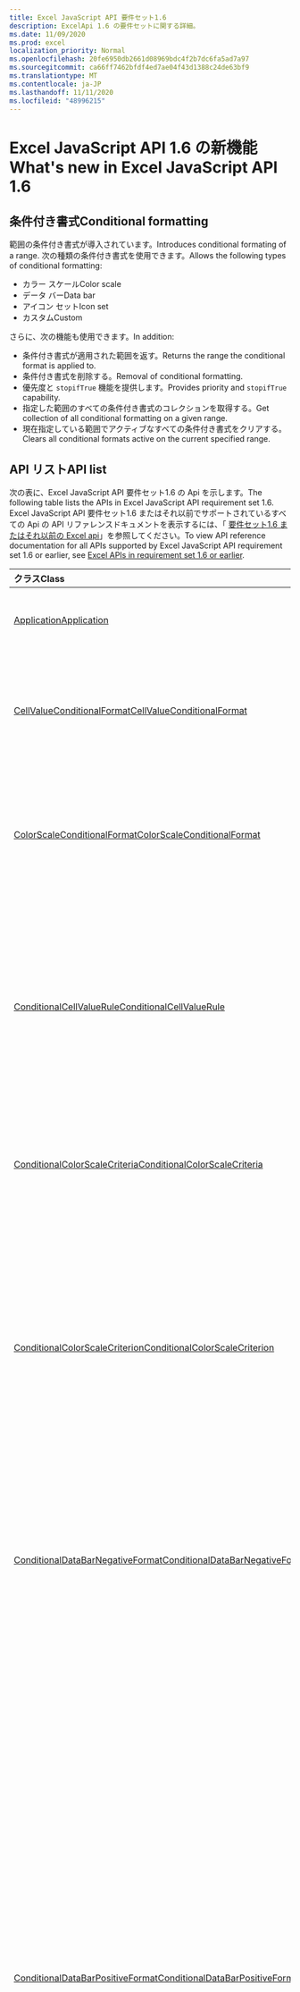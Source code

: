 ```yaml
---
title: Excel JavaScript API 要件セット1.6
description: ExcelApi 1.6 の要件セットに関する詳細。
ms.date: 11/09/2020
ms.prod: excel
localization_priority: Normal
ms.openlocfilehash: 20fe6950db2661d08969bdc4f2b7dc6fa5ad7a97
ms.sourcegitcommit: ca66ff7462bfdf4ed7ae04f43d1388c24de63bf9
ms.translationtype: MT
ms.contentlocale: ja-JP
ms.lasthandoff: 11/11/2020
ms.locfileid: "48996215"
---
```

# <a name="whats-new-in-excel-javascript-api-16"></a><span data-ttu-id="0fb95-103">Excel JavaScript API 1.6 の新機能</span><span class="sxs-lookup"><span data-stu-id="0fb95-103">What's new in Excel JavaScript API 1.6</span></span>

## <a name="conditional-formatting"></a><span data-ttu-id="0fb95-104">条件付き書式</span><span class="sxs-lookup"><span data-stu-id="0fb95-104">Conditional formatting</span></span>

<span data-ttu-id="0fb95-105">範囲の条件付き書式が導入されています。</span><span class="sxs-lookup"><span data-stu-id="0fb95-105">Introduces conditional formating of a range.</span></span> <span data-ttu-id="0fb95-106">次の種類の条件付き書式を使用できます。</span><span class="sxs-lookup"><span data-stu-id="0fb95-106">Allows the following types of conditional formatting:</span></span>

* <span data-ttu-id="0fb95-107">カラー スケール</span><span class="sxs-lookup"><span data-stu-id="0fb95-107">Color scale</span></span>
* <span data-ttu-id="0fb95-108">データ バー</span><span class="sxs-lookup"><span data-stu-id="0fb95-108">Data bar</span></span>
* <span data-ttu-id="0fb95-109">アイコン セット</span><span class="sxs-lookup"><span data-stu-id="0fb95-109">Icon set</span></span>
* <span data-ttu-id="0fb95-110">カスタム</span><span class="sxs-lookup"><span data-stu-id="0fb95-110">Custom</span></span>

<span data-ttu-id="0fb95-111">さらに、次の機能も使用できます。</span><span class="sxs-lookup"><span data-stu-id="0fb95-111">In addition:</span></span>

* <span data-ttu-id="0fb95-112">条件付き書式が適用された範囲を返す。</span><span class="sxs-lookup"><span data-stu-id="0fb95-112">Returns the range the conditional format is applied to.</span></span>
* <span data-ttu-id="0fb95-113">条件付き書式を削除する。</span><span class="sxs-lookup"><span data-stu-id="0fb95-113">Removal of conditional formatting.</span></span>
* <span data-ttu-id="0fb95-114">優先度と `stopifTrue` 機能を提供します。</span><span class="sxs-lookup"><span data-stu-id="0fb95-114">Provides priority and `stopifTrue` capability.</span></span>
* <span data-ttu-id="0fb95-115">指定した範囲のすべての条件付き書式のコレクションを取得する。</span><span class="sxs-lookup"><span data-stu-id="0fb95-115">Get collection of all conditional formatting on a given range.</span></span>
* <span data-ttu-id="0fb95-116">現在指定している範囲でアクティブなすべての条件付き書式をクリアする。</span><span class="sxs-lookup"><span data-stu-id="0fb95-116">Clears all conditional formats active on the current specified range.</span></span>

## <a name="api-list"></a><span data-ttu-id="0fb95-117">API リスト</span><span class="sxs-lookup"><span data-stu-id="0fb95-117">API list</span></span>

<span data-ttu-id="0fb95-118">次の表に、Excel JavaScript API 要件セット1.6 の Api を示します。</span><span class="sxs-lookup"><span data-stu-id="0fb95-118">The following table lists the APIs in Excel JavaScript API requirement set 1.6.</span></span> <span data-ttu-id="0fb95-119">Excel JavaScript API 要件セット1.6 またはそれ以前でサポートされているすべての Api の API リファレンスドキュメントを表示するには、「 [要件セット1.6 またはそれ以前の Excel api](/javascript/api/excel?view=excel-js-1.6&preserve-view=true)」を参照してください。</span><span class="sxs-lookup"><span data-stu-id="0fb95-119">To view API reference documentation for all APIs supported by Excel JavaScript API requirement set 1.6 or earlier, see [Excel APIs in requirement set 1.6 or earlier](/javascript/api/excel?view=excel-js-1.6&preserve-view=true).</span></span>

| <span data-ttu-id="0fb95-120">クラス</span><span class="sxs-lookup"><span data-stu-id="0fb95-120">Class</span></span> | <span data-ttu-id="0fb95-121">フィールド</span><span class="sxs-lookup"><span data-stu-id="0fb95-121">Fields</span></span> | <span data-ttu-id="0fb95-122">説明</span><span class="sxs-lookup"><span data-stu-id="0fb95-122">Description</span></span> |
|:---|:---|:---|
|[<span data-ttu-id="0fb95-123">Application</span><span class="sxs-lookup"><span data-stu-id="0fb95-123">Application</span></span>](/javascript/api/excel/excel.application)|[<span data-ttu-id="0fb95-124">suspendApiCalculationUntilNextSync()</span><span class="sxs-lookup"><span data-stu-id="0fb95-124">suspendApiCalculationUntilNextSync()</span></span>](/javascript/api/excel/excel.application#suspendapicalculationuntilnextsync--)|<span data-ttu-id="0fb95-125">次の "context.sync()" が呼び出されるまで、計算を中断します。</span><span class="sxs-lookup"><span data-stu-id="0fb95-125">Suspends calculation until the next "context.sync()" is called.</span></span>|
|[<span data-ttu-id="0fb95-126">CellValueConditionalFormat</span><span class="sxs-lookup"><span data-stu-id="0fb95-126">CellValueConditionalFormat</span></span>](/javascript/api/excel/excel.cellvalueconditionalformat)|[<span data-ttu-id="0fb95-127">format</span><span class="sxs-lookup"><span data-stu-id="0fb95-127">format</span></span>](/javascript/api/excel/excel.cellvalueconditionalformat#format)|<span data-ttu-id="0fb95-128">書式設定オブジェクトを返し、条件付き書式のフォント、塗りつぶし、罫線などのプロパティをカプセル化します。</span><span class="sxs-lookup"><span data-stu-id="0fb95-128">Returns a format object, encapsulating the conditional formats font, fill, borders, and other properties.</span></span>|
||[<span data-ttu-id="0fb95-129">除外</span><span class="sxs-lookup"><span data-stu-id="0fb95-129">rule</span></span>](/javascript/api/excel/excel.cellvalueconditionalformat#rule)|<span data-ttu-id="0fb95-130">この条件付き書式で Rule オブジェクトを指定します。</span><span class="sxs-lookup"><span data-stu-id="0fb95-130">Specifies the Rule object on this conditional format.</span></span>|
|[<span data-ttu-id="0fb95-131">ColorScaleConditionalFormat</span><span class="sxs-lookup"><span data-stu-id="0fb95-131">ColorScaleConditionalFormat</span></span>](/javascript/api/excel/excel.colorscaleconditionalformat)|[<span data-ttu-id="0fb95-132">criteria</span><span class="sxs-lookup"><span data-stu-id="0fb95-132">criteria</span></span>](/javascript/api/excel/excel.colorscaleconditionalformat#criteria)|<span data-ttu-id="0fb95-133">カラースケールの基準。</span><span class="sxs-lookup"><span data-stu-id="0fb95-133">The criteria of the color scale.</span></span>|
||[<span data-ttu-id="0fb95-134">threeColorScale</span><span class="sxs-lookup"><span data-stu-id="0fb95-134">threeColorScale</span></span>](/javascript/api/excel/excel.colorscaleconditionalformat#threecolorscale)|<span data-ttu-id="0fb95-135">True の場合、カラースケールには3つのポイント (最小、中点、最大) が設定されます。それ以外の場合は、2つ (最小、最大) が設定されます。</span><span class="sxs-lookup"><span data-stu-id="0fb95-135">If true the color scale will have three points (minimum, midpoint, maximum), otherwise it will have two (minimum, maximum).</span></span>|
|[<span data-ttu-id="0fb95-136">ConditionalCellValueRule</span><span class="sxs-lookup"><span data-stu-id="0fb95-136">ConditionalCellValueRule</span></span>](/javascript/api/excel/excel.conditionalcellvaluerule)|[<span data-ttu-id="0fb95-137">formula1</span><span class="sxs-lookup"><span data-stu-id="0fb95-137">formula1</span></span>](/javascript/api/excel/excel.conditionalcellvaluerule#formula1)|<span data-ttu-id="0fb95-138">条件付き書式ルールを評価するために必要な場合、数式。</span><span class="sxs-lookup"><span data-stu-id="0fb95-138">The formula, if required, to evaluate the conditional format rule on.</span></span>|
||[<span data-ttu-id="0fb95-139">formula2</span><span class="sxs-lookup"><span data-stu-id="0fb95-139">formula2</span></span>](/javascript/api/excel/excel.conditionalcellvaluerule#formula2)|<span data-ttu-id="0fb95-140">条件付き書式ルールを評価するために必要な場合、数式。</span><span class="sxs-lookup"><span data-stu-id="0fb95-140">The formula, if required, to evaluate the conditional format rule on.</span></span>|
||[<span data-ttu-id="0fb95-141">operator</span><span class="sxs-lookup"><span data-stu-id="0fb95-141">operator</span></span>](/javascript/api/excel/excel.conditionalcellvaluerule#operator)|<span data-ttu-id="0fb95-142">セル値の条件付き書式の演算子。</span><span class="sxs-lookup"><span data-stu-id="0fb95-142">The operator of the cell value conditional format.</span></span>|
|[<span data-ttu-id="0fb95-143">ConditionalColorScaleCriteria</span><span class="sxs-lookup"><span data-stu-id="0fb95-143">ConditionalColorScaleCriteria</span></span>](/javascript/api/excel/excel.conditionalcolorscalecriteria)|[<span data-ttu-id="0fb95-144">maximum</span><span class="sxs-lookup"><span data-stu-id="0fb95-144">maximum</span></span>](/javascript/api/excel/excel.conditionalcolorscalecriteria#maximum)|<span data-ttu-id="0fb95-145">最大ポイントのカラー スケール条件。</span><span class="sxs-lookup"><span data-stu-id="0fb95-145">The maximum point Color Scale Criterion.</span></span>|
||[<span data-ttu-id="0fb95-146">地点</span><span class="sxs-lookup"><span data-stu-id="0fb95-146">midpoint</span></span>](/javascript/api/excel/excel.conditionalcolorscalecriteria#midpoint)|<span data-ttu-id="0fb95-147">カラー スケールが 3 色スケールの場合のカラー スケール条件の中間値。</span><span class="sxs-lookup"><span data-stu-id="0fb95-147">The midpoint Color Scale Criterion if the color scale is a 3-color scale.</span></span>|
||[<span data-ttu-id="0fb95-148">minimum</span><span class="sxs-lookup"><span data-stu-id="0fb95-148">minimum</span></span>](/javascript/api/excel/excel.conditionalcolorscalecriteria#minimum)|<span data-ttu-id="0fb95-149">最小ポイントのカラー スケール条件。</span><span class="sxs-lookup"><span data-stu-id="0fb95-149">The minimum point Color Scale Criterion.</span></span>|
|[<span data-ttu-id="0fb95-150">ConditionalColorScaleCriterion</span><span class="sxs-lookup"><span data-stu-id="0fb95-150">ConditionalColorScaleCriterion</span></span>](/javascript/api/excel/excel.conditionalcolorscalecriterion)|[<span data-ttu-id="0fb95-151">color</span><span class="sxs-lookup"><span data-stu-id="0fb95-151">color</span></span>](/javascript/api/excel/excel.conditionalcolorscalecriterion#color)|<span data-ttu-id="0fb95-152">カラースケールの色の HTML カラーコード表現 (#FF0000、赤を表すなど)。</span><span class="sxs-lookup"><span data-stu-id="0fb95-152">HTML color code representation of the color scale color (e.g., #FF0000 represents Red).</span></span>|
||[<span data-ttu-id="0fb95-153">formula</span><span class="sxs-lookup"><span data-stu-id="0fb95-153">formula</span></span>](/javascript/api/excel/excel.conditionalcolorscalecriterion#formula)|<span data-ttu-id="0fb95-154">数値、数式、(型が LowestValue の場合は) null。</span><span class="sxs-lookup"><span data-stu-id="0fb95-154">A number, a formula, or null (if Type is LowestValue).</span></span>|
||[<span data-ttu-id="0fb95-155">type</span><span class="sxs-lookup"><span data-stu-id="0fb95-155">type</span></span>](/javascript/api/excel/excel.conditionalcolorscalecriterion#type)|<span data-ttu-id="0fb95-156">条件式の基準となる条件式を指定します。</span><span class="sxs-lookup"><span data-stu-id="0fb95-156">What the criterion conditional formula should be based on.</span></span>|
|[<span data-ttu-id="0fb95-157">ConditionalDataBarNegativeFormat</span><span class="sxs-lookup"><span data-stu-id="0fb95-157">ConditionalDataBarNegativeFormat</span></span>](/javascript/api/excel/excel.conditionaldatabarnegativeformat)|[<span data-ttu-id="0fb95-158">borderColor</span><span class="sxs-lookup"><span data-stu-id="0fb95-158">borderColor</span></span>](/javascript/api/excel/excel.conditionaldatabarnegativeformat#bordercolor)|<span data-ttu-id="0fb95-159">境界線の色を表す HTML カラー コード。形式は #RRGGBB (例:"FFA500")、または名前付きの HTML 色 (例: 「オレンジ」) です。</span><span class="sxs-lookup"><span data-stu-id="0fb95-159">HTML color code representing the color of the border line, of the form #RRGGBB (e.g., "FFA500") or as a named HTML color (e.g., "orange").</span></span>|
||[<span data-ttu-id="0fb95-160">fillColor</span><span class="sxs-lookup"><span data-stu-id="0fb95-160">fillColor</span></span>](/javascript/api/excel/excel.conditionaldatabarnegativeformat#fillcolor)|<span data-ttu-id="0fb95-161">塗りつぶし色を表す HTML カラーコード ("FFA500" など)、または名前付き #RRGGBB の HTML 色 (例: "オレンジ")。</span><span class="sxs-lookup"><span data-stu-id="0fb95-161">HTML color code representing the fill color, of the form #RRGGBB (e.g., "FFA500") or as a named HTML color (e.g., "orange").</span></span>|
||[<span data-ttu-id="0fb95-162">matchPositiveBorderColor</span><span class="sxs-lookup"><span data-stu-id="0fb95-162">matchPositiveBorderColor</span></span>](/javascript/api/excel/excel.conditionaldatabarnegativeformat#matchpositivebordercolor)|<span data-ttu-id="0fb95-163">負の DataBar の境界線の色が正の DataBar と同じかどうかを指定します。</span><span class="sxs-lookup"><span data-stu-id="0fb95-163">Specifies if the negative DataBar has the same border color as the positive DataBar.</span></span>|
||[<span data-ttu-id="0fb95-164">matchPositiveFillColor</span><span class="sxs-lookup"><span data-stu-id="0fb95-164">matchPositiveFillColor</span></span>](/javascript/api/excel/excel.conditionaldatabarnegativeformat#matchpositivefillcolor)|<span data-ttu-id="0fb95-165">負の DataBar の塗りつぶし色が正の DataBar と同じであるかどうかを指定します。</span><span class="sxs-lookup"><span data-stu-id="0fb95-165">Specifies if the negative DataBar has the same fill color as the positive DataBar.</span></span>|
|[<span data-ttu-id="0fb95-166">ConditionalDataBarPositiveFormat</span><span class="sxs-lookup"><span data-stu-id="0fb95-166">ConditionalDataBarPositiveFormat</span></span>](/javascript/api/excel/excel.conditionaldatabarpositiveformat)|[<span data-ttu-id="0fb95-167">borderColor</span><span class="sxs-lookup"><span data-stu-id="0fb95-167">borderColor</span></span>](/javascript/api/excel/excel.conditionaldatabarpositiveformat#bordercolor)|<span data-ttu-id="0fb95-168">境界線の色を表す HTML カラー コード。形式は #RRGGBB (例:"FFA500")、または名前付きの HTML 色 (例: 「オレンジ」) です。</span><span class="sxs-lookup"><span data-stu-id="0fb95-168">HTML color code representing the color of the border line, of the form #RRGGBB (e.g., "FFA500") or as a named HTML color (e.g., "orange").</span></span>|
||[<span data-ttu-id="0fb95-169">fillColor</span><span class="sxs-lookup"><span data-stu-id="0fb95-169">fillColor</span></span>](/javascript/api/excel/excel.conditionaldatabarpositiveformat#fillcolor)|<span data-ttu-id="0fb95-170">塗りつぶし色を表す HTML カラーコード ("FFA500" など)、または名前付き #RRGGBB の HTML 色 (例: "オレンジ")。</span><span class="sxs-lookup"><span data-stu-id="0fb95-170">HTML color code representing the fill color, of the form #RRGGBB (e.g., "FFA500") or as a named HTML color (e.g., "orange").</span></span>|
||[<span data-ttu-id="0fb95-171">gradientFill</span><span class="sxs-lookup"><span data-stu-id="0fb95-171">gradientFill</span></span>](/javascript/api/excel/excel.conditionaldatabarpositiveformat#gradientfill)|<span data-ttu-id="0fb95-172">DataBar にグラデーションがあるかどうかを指定します。</span><span class="sxs-lookup"><span data-stu-id="0fb95-172">Specifies if the DataBar has a gradient.</span></span>|
|[<span data-ttu-id="0fb95-173">ConditionalDataBarRule</span><span class="sxs-lookup"><span data-stu-id="0fb95-173">ConditionalDataBarRule</span></span>](/javascript/api/excel/excel.conditionaldatabarrule)|[<span data-ttu-id="0fb95-174">formula</span><span class="sxs-lookup"><span data-stu-id="0fb95-174">formula</span></span>](/javascript/api/excel/excel.conditionaldatabarrule#formula)|<span data-ttu-id="0fb95-175">databar のルールを評価するために必要な場合、数式。</span><span class="sxs-lookup"><span data-stu-id="0fb95-175">The formula, if required, to evaluate the databar rule on.</span></span>|
||[<span data-ttu-id="0fb95-176">type</span><span class="sxs-lookup"><span data-stu-id="0fb95-176">type</span></span>](/javascript/api/excel/excel.conditionaldatabarrule#type)|<span data-ttu-id="0fb95-177">Databar のルールの種類。</span><span class="sxs-lookup"><span data-stu-id="0fb95-177">The type of rule for the databar.</span></span>|
|[<span data-ttu-id="0fb95-178">ConditionalFormat</span><span class="sxs-lookup"><span data-stu-id="0fb95-178">ConditionalFormat</span></span>](/javascript/api/excel/excel.conditionalformat)|[<span data-ttu-id="0fb95-179">delete()</span><span class="sxs-lookup"><span data-stu-id="0fb95-179">delete()</span></span>](/javascript/api/excel/excel.conditionalformat#delete--)|<span data-ttu-id="0fb95-180">この条件付き書式を削除します。</span><span class="sxs-lookup"><span data-stu-id="0fb95-180">Deletes this conditional format.</span></span>|
||[<span data-ttu-id="0fb95-181">getRange()</span><span class="sxs-lookup"><span data-stu-id="0fb95-181">getRange()</span></span>](/javascript/api/excel/excel.conditionalformat#getrange--)|<span data-ttu-id="0fb95-182">条件付き書式が適用された範囲を返す。</span><span class="sxs-lookup"><span data-stu-id="0fb95-182">Returns the range the conditonal format is applied to.</span></span>|
||[<span data-ttu-id="0fb95-183">getRangeOrNullObject()</span><span class="sxs-lookup"><span data-stu-id="0fb95-183">getRangeOrNullObject()</span></span>](/javascript/api/excel/excel.conditionalformat#getrangeornullobject--)|<span data-ttu-id="0fb95-184">Conditonal 書式が適用される範囲を返します。または、複数の範囲に条件付き書式が適用されている場合は、null オブジェクトを返します。</span><span class="sxs-lookup"><span data-stu-id="0fb95-184">Returns the range the conditonal format is applied to, or a null object if the conditional format is applied to multiple ranges.</span></span>|
||[<span data-ttu-id="0fb95-185">priority</span><span class="sxs-lookup"><span data-stu-id="0fb95-185">priority</span></span>](/javascript/api/excel/excel.conditionalformat#priority)|<span data-ttu-id="0fb95-186">この条件付き書式が現在存在している条件付き書式コレクション内の優先度 (またはインデックス)。</span><span class="sxs-lookup"><span data-stu-id="0fb95-186">The priority (or index) within the conditional format collection that this conditional format currently exists in.</span></span>|
||[<span data-ttu-id="0fb95-187">cellValue</span><span class="sxs-lookup"><span data-stu-id="0fb95-187">cellValue</span></span>](/javascript/api/excel/excel.conditionalformat#cellvalue)|<span data-ttu-id="0fb95-188">現在の条件付き書式が CellValue 型の場合は、セル値の条件付き書式プロパティを返します。</span><span class="sxs-lookup"><span data-stu-id="0fb95-188">Returns the cell value conditional format properties if the current conditional format is a CellValue type.</span></span>|
||[<span data-ttu-id="0fb95-189">cellValueOrNullObject</span><span class="sxs-lookup"><span data-stu-id="0fb95-189">cellValueOrNullObject</span></span>](/javascript/api/excel/excel.conditionalformat#cellvalueornullobject)|<span data-ttu-id="0fb95-190">現在の条件付き書式が CellValue 型の場合は、セル値の条件付き書式プロパティを返します。</span><span class="sxs-lookup"><span data-stu-id="0fb95-190">Returns the cell value conditional format properties if the current conditional format is a CellValue type.</span></span>|
||[<span data-ttu-id="0fb95-191">colorScale</span><span class="sxs-lookup"><span data-stu-id="0fb95-191">colorScale</span></span>](/javascript/api/excel/excel.conditionalformat#colorscale)|<span data-ttu-id="0fb95-192">現在の条件付き書式が ColorScale 型の場合は、ColorScale 条件付き書式プロパティを返します。</span><span class="sxs-lookup"><span data-stu-id="0fb95-192">Returns the ColorScale conditional format properties if the current conditional format is an ColorScale type.</span></span>|
||[<span data-ttu-id="0fb95-193">colorScaleOrNullObject</span><span class="sxs-lookup"><span data-stu-id="0fb95-193">colorScaleOrNullObject</span></span>](/javascript/api/excel/excel.conditionalformat#colorscaleornullobject)|<span data-ttu-id="0fb95-194">現在の条件付き書式が ColorScale 型の場合は、ColorScale 条件付き書式プロパティを返します。</span><span class="sxs-lookup"><span data-stu-id="0fb95-194">Returns the ColorScale conditional format properties if the current conditional format is an ColorScale type.</span></span>|
||[<span data-ttu-id="0fb95-195">配色</span><span class="sxs-lookup"><span data-stu-id="0fb95-195">custom</span></span>](/javascript/api/excel/excel.conditionalformat#custom)|<span data-ttu-id="0fb95-196">現在の条件付き書式がカスタム型の場合は、カスタムの条件付き書式プロパティを返します。</span><span class="sxs-lookup"><span data-stu-id="0fb95-196">Returns the custom conditional format properties if the current conditional format is a custom type.</span></span>|
||[<span data-ttu-id="0fb95-197">customOrNullObject</span><span class="sxs-lookup"><span data-stu-id="0fb95-197">customOrNullObject</span></span>](/javascript/api/excel/excel.conditionalformat#customornullobject)|<span data-ttu-id="0fb95-198">現在の条件付き書式がカスタム型の場合は、カスタムの条件付き書式プロパティを返します。</span><span class="sxs-lookup"><span data-stu-id="0fb95-198">Returns the custom conditional format properties if the current conditional format is a custom type.</span></span>|
||[<span data-ttu-id="0fb95-199">dataBar</span><span class="sxs-lookup"><span data-stu-id="0fb95-199">dataBar</span></span>](/javascript/api/excel/excel.conditionalformat#databar)|<span data-ttu-id="0fb95-200">現在の条件付き書式がデータバーの場合、データバーのプロパティを返します。</span><span class="sxs-lookup"><span data-stu-id="0fb95-200">Returns the data bar properties if the current conditional format is a data bar.</span></span>|
||[<span data-ttu-id="0fb95-201">dataBarOrNullObject</span><span class="sxs-lookup"><span data-stu-id="0fb95-201">dataBarOrNullObject</span></span>](/javascript/api/excel/excel.conditionalformat#databarornullobject)|<span data-ttu-id="0fb95-202">現在の条件付き書式がデータバーの場合、データバーのプロパティを返します。</span><span class="sxs-lookup"><span data-stu-id="0fb95-202">Returns the data bar properties if the current conditional format is a data bar.</span></span>|
||[<span data-ttu-id="0fb95-203">iconSet</span><span class="sxs-lookup"><span data-stu-id="0fb95-203">iconSet</span></span>](/javascript/api/excel/excel.conditionalformat#iconset)|<span data-ttu-id="0fb95-204">現在の条件付き書式が IconSet 型の場合は、IconSet 条件付き書式プロパティを返します。</span><span class="sxs-lookup"><span data-stu-id="0fb95-204">Returns the IconSet conditional format properties if the current conditional format is an IconSet type.</span></span>|
||[<span data-ttu-id="0fb95-205">iconSetOrNullObject</span><span class="sxs-lookup"><span data-stu-id="0fb95-205">iconSetOrNullObject</span></span>](/javascript/api/excel/excel.conditionalformat#iconsetornullobject)|<span data-ttu-id="0fb95-206">現在の条件付き書式が IconSet 型の場合は、IconSet 条件付き書式プロパティを返します。</span><span class="sxs-lookup"><span data-stu-id="0fb95-206">Returns the IconSet conditional format properties if the current conditional format is an IconSet type.</span></span>|
||[<span data-ttu-id="0fb95-207">id</span><span class="sxs-lookup"><span data-stu-id="0fb95-207">id</span></span>](/javascript/api/excel/excel.conditionalformat#id)|<span data-ttu-id="0fb95-208">現在の ConditionalFormatCollection 内での条件付き書式の優先順位。</span><span class="sxs-lookup"><span data-stu-id="0fb95-208">The Priority of the Conditional Format within the current ConditionalFormatCollection.</span></span>|
||[<span data-ttu-id="0fb95-209">3-d</span><span class="sxs-lookup"><span data-stu-id="0fb95-209">preset</span></span>](/javascript/api/excel/excel.conditionalformat#preset)|<span data-ttu-id="0fb95-210">事前設定の条件の条件付き書式を返します。</span><span class="sxs-lookup"><span data-stu-id="0fb95-210">Returns the preset criteria conditional format.</span></span>|
||[<span data-ttu-id="0fb95-211">presetOrNullObject</span><span class="sxs-lookup"><span data-stu-id="0fb95-211">presetOrNullObject</span></span>](/javascript/api/excel/excel.conditionalformat#presetornullobject)|<span data-ttu-id="0fb95-212">事前設定の条件の条件付き書式を返します。</span><span class="sxs-lookup"><span data-stu-id="0fb95-212">Returns the preset criteria conditional format.</span></span>|
||[<span data-ttu-id="0fb95-213">textComparison</span><span class="sxs-lookup"><span data-stu-id="0fb95-213">textComparison</span></span>](/javascript/api/excel/excel.conditionalformat#textcomparison)|<span data-ttu-id="0fb95-214">現在の条件付き書式がテキスト型の場合、特定のテキスト条件付き書式プロパティを返します。</span><span class="sxs-lookup"><span data-stu-id="0fb95-214">Returns the specific text conditional format properties if the current conditional format is a text type.</span></span>|
||[<span data-ttu-id="0fb95-215">textComparisonOrNullObject</span><span class="sxs-lookup"><span data-stu-id="0fb95-215">textComparisonOrNullObject</span></span>](/javascript/api/excel/excel.conditionalformat#textcomparisonornullobject)|<span data-ttu-id="0fb95-216">現在の条件付き書式がテキスト型の場合、特定のテキスト条件付き書式プロパティを返します。</span><span class="sxs-lookup"><span data-stu-id="0fb95-216">Returns the specific text conditional format properties if the current conditional format is a text type.</span></span>|
||[<span data-ttu-id="0fb95-217">topBottom</span><span class="sxs-lookup"><span data-stu-id="0fb95-217">topBottom</span></span>](/javascript/api/excel/excel.conditionalformat#topbottom)|<span data-ttu-id="0fb95-218">現在の条件付き書式が TopBottom 型の場合、上位/下位条件付き書式プロパティを返します。</span><span class="sxs-lookup"><span data-stu-id="0fb95-218">Returns the Top/Bottom conditional format properties if the current conditional format is an TopBottom type.</span></span>|
||[<span data-ttu-id="0fb95-219">topBottomOrNullObject</span><span class="sxs-lookup"><span data-stu-id="0fb95-219">topBottomOrNullObject</span></span>](/javascript/api/excel/excel.conditionalformat#topbottomornullobject)|<span data-ttu-id="0fb95-220">現在の条件付き書式が TopBottom 型の場合、上位/下位条件付き書式プロパティを返します。</span><span class="sxs-lookup"><span data-stu-id="0fb95-220">Returns the Top/Bottom conditional format properties if the current conditional format is an TopBottom type.</span></span>|
||[<span data-ttu-id="0fb95-221">type</span><span class="sxs-lookup"><span data-stu-id="0fb95-221">type</span></span>](/javascript/api/excel/excel.conditionalformat#type)|<span data-ttu-id="0fb95-222">条件付き書式の種類を指定します。</span><span class="sxs-lookup"><span data-stu-id="0fb95-222">A type of conditional format.</span></span>|
||[<span data-ttu-id="0fb95-223">stopIfTrue</span><span class="sxs-lookup"><span data-stu-id="0fb95-223">stopIfTrue</span></span>](/javascript/api/excel/excel.conditionalformat#stopiftrue)|<span data-ttu-id="0fb95-224">この条件付き書式の条件が満たされた場合、優先順位の低い書式はそのセルに影響を及ぼしません。</span><span class="sxs-lookup"><span data-stu-id="0fb95-224">If the conditions of this conditional format are met, no lower-priority formats shall take effect on that cell.</span></span>|
|[<span data-ttu-id="0fb95-225">ConditionalFormatCollection</span><span class="sxs-lookup"><span data-stu-id="0fb95-225">ConditionalFormatCollection</span></span>](/javascript/api/excel/excel.conditionalformatcollection)|[<span data-ttu-id="0fb95-226">追加 (種類: ConditionalFormatType)</span><span class="sxs-lookup"><span data-stu-id="0fb95-226">add(type: Excel.ConditionalFormatType)</span></span>](/javascript/api/excel/excel.conditionalformatcollection#add-type-)|<span data-ttu-id="0fb95-227">新しい条件付き書式をコレクションの先頭/最上位の優先度に追加します。</span><span class="sxs-lookup"><span data-stu-id="0fb95-227">Adds a new conditional format to the collection at the first/top priority.</span></span>|
||[<span data-ttu-id="0fb95-228">clearAll ()</span><span class="sxs-lookup"><span data-stu-id="0fb95-228">clearAll()</span></span>](/javascript/api/excel/excel.conditionalformatcollection#clearall--)|<span data-ttu-id="0fb95-229">現在指定している範囲でアクティブなすべての条件付き書式をクリアする。</span><span class="sxs-lookup"><span data-stu-id="0fb95-229">Clears all conditional formats active on the current specified range.</span></span>|
||[<span data-ttu-id="0fb95-230">getCount()</span><span class="sxs-lookup"><span data-stu-id="0fb95-230">getCount()</span></span>](/javascript/api/excel/excel.conditionalformatcollection#getcount--)|<span data-ttu-id="0fb95-231">ブック内の条件付き書式の数を返します。</span><span class="sxs-lookup"><span data-stu-id="0fb95-231">Returns the number of conditional formats in the workbook.</span></span>|
||[<span data-ttu-id="0fb95-232">getItem(id: string)</span><span class="sxs-lookup"><span data-stu-id="0fb95-232">getItem(id: string)</span></span>](/javascript/api/excel/excel.conditionalformatcollection#getitem-id-)|<span data-ttu-id="0fb95-233">指定された ID に対応する条件付き書式を返します。</span><span class="sxs-lookup"><span data-stu-id="0fb95-233">Returns a conditional format for the given ID.</span></span>|
||[<span data-ttu-id="0fb95-234">getItemAt(index: number)</span><span class="sxs-lookup"><span data-stu-id="0fb95-234">getItemAt(index: number)</span></span>](/javascript/api/excel/excel.conditionalformatcollection#getitemat-index-)|<span data-ttu-id="0fb95-235">指定されたインデックスに条件付き書式を返します。</span><span class="sxs-lookup"><span data-stu-id="0fb95-235">Returns a conditional format at the given index.</span></span>|
||[<span data-ttu-id="0fb95-236">items</span><span class="sxs-lookup"><span data-stu-id="0fb95-236">items</span></span>](/javascript/api/excel/excel.conditionalformatcollection#items)|<span data-ttu-id="0fb95-237">このコレクション内に読み込まれた子アイテムを取得します。</span><span class="sxs-lookup"><span data-stu-id="0fb95-237">Gets the loaded child items in this collection.</span></span>|
|[<span data-ttu-id="0fb95-238">ConditionalFormatRule</span><span class="sxs-lookup"><span data-stu-id="0fb95-238">ConditionalFormatRule</span></span>](/javascript/api/excel/excel.conditionalformatrule)|[<span data-ttu-id="0fb95-239">formula</span><span class="sxs-lookup"><span data-stu-id="0fb95-239">formula</span></span>](/javascript/api/excel/excel.conditionalformatrule#formula)|<span data-ttu-id="0fb95-240">条件付き書式ルールを評価するために必要な場合、数式。</span><span class="sxs-lookup"><span data-stu-id="0fb95-240">The formula, if required, to evaluate the conditional format rule on.</span></span>|
||[<span data-ttu-id="0fb95-241">formulaLocal</span><span class="sxs-lookup"><span data-stu-id="0fb95-241">formulaLocal</span></span>](/javascript/api/excel/excel.conditionalformatrule#formulalocal)|<span data-ttu-id="0fb95-242">ユーザーの言語で条件付き書式ルールを評価するために必要な場合、数式。</span><span class="sxs-lookup"><span data-stu-id="0fb95-242">The formula, if required, to evaluate the conditional format rule on in the user's language.</span></span>|
||[<span data-ttu-id="0fb95-243">formulaR1C1</span><span class="sxs-lookup"><span data-stu-id="0fb95-243">formulaR1C1</span></span>](/javascript/api/excel/excel.conditionalformatrule#formular1c1)|<span data-ttu-id="0fb95-244">R1C1 形式の表記法で条件付き書式ルールを評価するために必要な場合、数式。</span><span class="sxs-lookup"><span data-stu-id="0fb95-244">The formula, if required, to evaluate the conditional format rule on in R1C1-style notation.</span></span>|
|[<span data-ttu-id="0fb95-245">ConditionalIconCriterion</span><span class="sxs-lookup"><span data-stu-id="0fb95-245">ConditionalIconCriterion</span></span>](/javascript/api/excel/excel.conditionaliconcriterion)|[<span data-ttu-id="0fb95-246">customIcon</span><span class="sxs-lookup"><span data-stu-id="0fb95-246">customIcon</span></span>](/javascript/api/excel/excel.conditionaliconcriterion#customicon)|<span data-ttu-id="0fb95-247">既定の IconSet と異なる場合は現在の条件のカスタム アイコン、そうでない場合は null が返されます。</span><span class="sxs-lookup"><span data-stu-id="0fb95-247">The custom icon for the current criterion if different from the default IconSet, else null will be returned.</span></span>|
||[<span data-ttu-id="0fb95-248">formula</span><span class="sxs-lookup"><span data-stu-id="0fb95-248">formula</span></span>](/javascript/api/excel/excel.conditionaliconcriterion#formula)|<span data-ttu-id="0fb95-249">種類によっては数値または数式。</span><span class="sxs-lookup"><span data-stu-id="0fb95-249">A number or a formula depending on the type.</span></span>|
||[<span data-ttu-id="0fb95-250">operator</span><span class="sxs-lookup"><span data-stu-id="0fb95-250">operator</span></span>](/javascript/api/excel/excel.conditionaliconcriterion#operator)|<span data-ttu-id="0fb95-251">アイコンの条件付き書式のルールの種類ごとに、GreaterThan または GreaterThanOrEqual。</span><span class="sxs-lookup"><span data-stu-id="0fb95-251">GreaterThan or GreaterThanOrEqual for each of the rule type for the Icon conditional format.</span></span>|
||[<span data-ttu-id="0fb95-252">type</span><span class="sxs-lookup"><span data-stu-id="0fb95-252">type</span></span>](/javascript/api/excel/excel.conditionaliconcriterion#type)|<span data-ttu-id="0fb95-253">アイコンの条件式は次のものに基づいています。</span><span class="sxs-lookup"><span data-stu-id="0fb95-253">What the icon conditional formula should be based on.</span></span>|
|[<span data-ttu-id="0fb95-254">ConditionalPresetCriteriaRule</span><span class="sxs-lookup"><span data-stu-id="0fb95-254">ConditionalPresetCriteriaRule</span></span>](/javascript/api/excel/excel.conditionalpresetcriteriarule)|[<span data-ttu-id="0fb95-255">条件</span><span class="sxs-lookup"><span data-stu-id="0fb95-255">criterion</span></span>](/javascript/api/excel/excel.conditionalpresetcriteriarule#criterion)|<span data-ttu-id="0fb95-256">条件付き書式の条件を指定します。</span><span class="sxs-lookup"><span data-stu-id="0fb95-256">The criterion of the conditional format.</span></span>|
|[<span data-ttu-id="0fb95-257">ConditionalRangeBorder</span><span class="sxs-lookup"><span data-stu-id="0fb95-257">ConditionalRangeBorder</span></span>](/javascript/api/excel/excel.conditionalrangeborder)|[<span data-ttu-id="0fb95-258">color</span><span class="sxs-lookup"><span data-stu-id="0fb95-258">color</span></span>](/javascript/api/excel/excel.conditionalrangeborder#color)|<span data-ttu-id="0fb95-259">境界線の色を表す HTML カラー コード。形式は #RRGGBB (例:"FFA500")、または名前付きの HTML 色 (例: 「オレンジ」) です。</span><span class="sxs-lookup"><span data-stu-id="0fb95-259">HTML color code representing the color of the border line, of the form #RRGGBB (e.g., "FFA500") or as a named HTML color (e.g., "orange").</span></span>|
||[<span data-ttu-id="0fb95-260">sideIndex</span><span class="sxs-lookup"><span data-stu-id="0fb95-260">sideIndex</span></span>](/javascript/api/excel/excel.conditionalrangeborder#sideindex)|<span data-ttu-id="0fb95-261">罫線の特定の辺を表す定数値。</span><span class="sxs-lookup"><span data-stu-id="0fb95-261">Constant value that indicates the specific side of the border.</span></span>|
||[<span data-ttu-id="0fb95-262">style</span><span class="sxs-lookup"><span data-stu-id="0fb95-262">style</span></span>](/javascript/api/excel/excel.conditionalrangeborder#style)|<span data-ttu-id="0fb95-263">罫線の線スタイルを指定する、線スタイル定数のいずれか 1 つ。</span><span class="sxs-lookup"><span data-stu-id="0fb95-263">One of the constants of line style specifying the line style for the border.</span></span>|
|[<span data-ttu-id="0fb95-264">ConditionalRangeBorderCollection</span><span class="sxs-lookup"><span data-stu-id="0fb95-264">ConditionalRangeBorderCollection</span></span>](/javascript/api/excel/excel.conditionalrangebordercollection)|[<span data-ttu-id="0fb95-265">getItem (index: Excel. ConditionalRangeBorderIndex)</span><span class="sxs-lookup"><span data-stu-id="0fb95-265">getItem(index: Excel.ConditionalRangeBorderIndex)</span></span>](/javascript/api/excel/excel.conditionalrangebordercollection#getitem-index-)|<span data-ttu-id="0fb95-266">オブジェクトの名前を使用して、境界線オブジェクトを取得します。</span><span class="sxs-lookup"><span data-stu-id="0fb95-266">Gets a border object using its name.</span></span>|
||[<span data-ttu-id="0fb95-267">getItemAt(index: number)</span><span class="sxs-lookup"><span data-stu-id="0fb95-267">getItemAt(index: number)</span></span>](/javascript/api/excel/excel.conditionalrangebordercollection#getitemat-index-)|<span data-ttu-id="0fb95-268">オブジェクトのインデックスを使用して、境界線オブジェクトを取得します。</span><span class="sxs-lookup"><span data-stu-id="0fb95-268">Gets a border object using its index.</span></span>|
||[<span data-ttu-id="0fb95-269">bottom</span><span class="sxs-lookup"><span data-stu-id="0fb95-269">bottom</span></span>](/javascript/api/excel/excel.conditionalrangebordercollection#bottom)|<span data-ttu-id="0fb95-270">下罫線を取得します。</span><span class="sxs-lookup"><span data-stu-id="0fb95-270">Gets the bottom border.</span></span>|
||[<span data-ttu-id="0fb95-271">count</span><span class="sxs-lookup"><span data-stu-id="0fb95-271">count</span></span>](/javascript/api/excel/excel.conditionalrangebordercollection#count)|<span data-ttu-id="0fb95-272">コレクションに含まれる境界線オブジェクトの数。</span><span class="sxs-lookup"><span data-stu-id="0fb95-272">Number of border objects in the collection.</span></span>|
||[<span data-ttu-id="0fb95-273">items</span><span class="sxs-lookup"><span data-stu-id="0fb95-273">items</span></span>](/javascript/api/excel/excel.conditionalrangebordercollection#items)|<span data-ttu-id="0fb95-274">このコレクション内に読み込まれた子アイテムを取得します。</span><span class="sxs-lookup"><span data-stu-id="0fb95-274">Gets the loaded child items in this collection.</span></span>|
||[<span data-ttu-id="0fb95-275">left</span><span class="sxs-lookup"><span data-stu-id="0fb95-275">left</span></span>](/javascript/api/excel/excel.conditionalrangebordercollection#left)|<span data-ttu-id="0fb95-276">左罫線を取得します。</span><span class="sxs-lookup"><span data-stu-id="0fb95-276">Gets the left border.</span></span>|
||[<span data-ttu-id="0fb95-277">right</span><span class="sxs-lookup"><span data-stu-id="0fb95-277">right</span></span>](/javascript/api/excel/excel.conditionalrangebordercollection#right)|<span data-ttu-id="0fb95-278">右罫線を取得します。</span><span class="sxs-lookup"><span data-stu-id="0fb95-278">Gets the right border.</span></span>|
||[<span data-ttu-id="0fb95-279">top</span><span class="sxs-lookup"><span data-stu-id="0fb95-279">top</span></span>](/javascript/api/excel/excel.conditionalrangebordercollection#top)|<span data-ttu-id="0fb95-280">上罫線を取得します。</span><span class="sxs-lookup"><span data-stu-id="0fb95-280">Gets the top border.</span></span>|
|[<span data-ttu-id="0fb95-281">ConditionalRangeFill</span><span class="sxs-lookup"><span data-stu-id="0fb95-281">ConditionalRangeFill</span></span>](/javascript/api/excel/excel.conditionalrangefill)|[<span data-ttu-id="0fb95-282">clear()</span><span class="sxs-lookup"><span data-stu-id="0fb95-282">clear()</span></span>](/javascript/api/excel/excel.conditionalrangefill#clear--)|<span data-ttu-id="0fb95-283">塗りつぶしをリセットします。</span><span class="sxs-lookup"><span data-stu-id="0fb95-283">Resets the fill.</span></span>|
||[<span data-ttu-id="0fb95-284">color</span><span class="sxs-lookup"><span data-stu-id="0fb95-284">color</span></span>](/javascript/api/excel/excel.conditionalrangefill#color)|<span data-ttu-id="0fb95-285">フォーム #RRGGBB ("FFA500" など) の塗りつぶしの色を表す HTML カラーコード、または名前付きの HTML 色 (例: "オレンジ")。</span><span class="sxs-lookup"><span data-stu-id="0fb95-285">HTML color code representing the color of the fill, of the form #RRGGBB (e.g., "FFA500") or as a named HTML color (e.g., "orange").</span></span>|
|[<span data-ttu-id="0fb95-286">ConditionalRangeFont</span><span class="sxs-lookup"><span data-stu-id="0fb95-286">ConditionalRangeFont</span></span>](/javascript/api/excel/excel.conditionalrangefont)|[<span data-ttu-id="0fb95-287">bold</span><span class="sxs-lookup"><span data-stu-id="0fb95-287">bold</span></span>](/javascript/api/excel/excel.conditionalrangefont#bold)|<span data-ttu-id="0fb95-288">フォントを太字にするかどうかを指定します。</span><span class="sxs-lookup"><span data-stu-id="0fb95-288">Specifies if the font is bold.</span></span>|
||[<span data-ttu-id="0fb95-289">clear()</span><span class="sxs-lookup"><span data-stu-id="0fb95-289">clear()</span></span>](/javascript/api/excel/excel.conditionalrangefont#clear--)|<span data-ttu-id="0fb95-290">フォントの書式設定をリセットします。</span><span class="sxs-lookup"><span data-stu-id="0fb95-290">Resets the font formats.</span></span>|
||[<span data-ttu-id="0fb95-291">color</span><span class="sxs-lookup"><span data-stu-id="0fb95-291">color</span></span>](/javascript/api/excel/excel.conditionalrangefont#color)|<span data-ttu-id="0fb95-292">テキストの色の HTML カラーコード表現 (#FF0000、赤を表すなど)。</span><span class="sxs-lookup"><span data-stu-id="0fb95-292">HTML color code representation of the text color (e.g., #FF0000 represents Red).</span></span>|
||[<span data-ttu-id="0fb95-293">italic</span><span class="sxs-lookup"><span data-stu-id="0fb95-293">italic</span></span>](/javascript/api/excel/excel.conditionalrangefont#italic)|<span data-ttu-id="0fb95-294">フォントを斜体にするかどうかを指定します。</span><span class="sxs-lookup"><span data-stu-id="0fb95-294">Specifies if the font is italic.</span></span>|
||[<span data-ttu-id="0fb95-295">strikethrough</span><span class="sxs-lookup"><span data-stu-id="0fb95-295">strikethrough</span></span>](/javascript/api/excel/excel.conditionalrangefont#strikethrough)|<span data-ttu-id="0fb95-296">フォントの取り消し線の状態を指定します。</span><span class="sxs-lookup"><span data-stu-id="0fb95-296">Specifies the strikethrough status of the font.</span></span>|
||[<span data-ttu-id="0fb95-297">underline</span><span class="sxs-lookup"><span data-stu-id="0fb95-297">underline</span></span>](/javascript/api/excel/excel.conditionalrangefont#underline)|<span data-ttu-id="0fb95-298">フォントに適用する下線の種類を設定します。</span><span class="sxs-lookup"><span data-stu-id="0fb95-298">The type of underline applied to the font.</span></span>|
|[<span data-ttu-id="0fb95-299">ConditionalRangeFormat</span><span class="sxs-lookup"><span data-stu-id="0fb95-299">ConditionalRangeFormat</span></span>](/javascript/api/excel/excel.conditionalrangeformat)|[<span data-ttu-id="0fb95-300">numberFormat</span><span class="sxs-lookup"><span data-stu-id="0fb95-300">numberFormat</span></span>](/javascript/api/excel/excel.conditionalrangeformat#numberformat)|<span data-ttu-id="0fb95-301">指定された範囲の Excel の数値書式コードを表します。</span><span class="sxs-lookup"><span data-stu-id="0fb95-301">Represents Excel's number format code for the given range.</span></span>|
||[<span data-ttu-id="0fb95-302">borders</span><span class="sxs-lookup"><span data-stu-id="0fb95-302">borders</span></span>](/javascript/api/excel/excel.conditionalrangeformat#borders)|<span data-ttu-id="0fb95-303">条件付き書式の範囲全体に適用される border オブジェクトのコレクションです。</span><span class="sxs-lookup"><span data-stu-id="0fb95-303">Collection of border objects that apply to the overall conditional format range.</span></span>|
||[<span data-ttu-id="0fb95-304">fill</span><span class="sxs-lookup"><span data-stu-id="0fb95-304">fill</span></span>](/javascript/api/excel/excel.conditionalrangeformat#fill)|<span data-ttu-id="0fb95-305">条件付き書式の範囲全体で定義される fill オブジェクトを返します。</span><span class="sxs-lookup"><span data-stu-id="0fb95-305">Returns the fill object defined on the overall conditional format range.</span></span>|
||[<span data-ttu-id="0fb95-306">font</span><span class="sxs-lookup"><span data-stu-id="0fb95-306">font</span></span>](/javascript/api/excel/excel.conditionalrangeformat#font)|<span data-ttu-id="0fb95-307">条件付き書式の範囲全体で定義される font オブジェクトを返します。</span><span class="sxs-lookup"><span data-stu-id="0fb95-307">Returns the font object defined on the overall conditional format range.</span></span>|
|[<span data-ttu-id="0fb95-308">ConditionalTextComparisonRule</span><span class="sxs-lookup"><span data-stu-id="0fb95-308">ConditionalTextComparisonRule</span></span>](/javascript/api/excel/excel.conditionaltextcomparisonrule)|[<span data-ttu-id="0fb95-309">operator</span><span class="sxs-lookup"><span data-stu-id="0fb95-309">operator</span></span>](/javascript/api/excel/excel.conditionaltextcomparisonrule#operator)|<span data-ttu-id="0fb95-310">テキスト条件付き書式の演算子を指定します。</span><span class="sxs-lookup"><span data-stu-id="0fb95-310">The operator of the text conditional format.</span></span>|
||[<span data-ttu-id="0fb95-311">text</span><span class="sxs-lookup"><span data-stu-id="0fb95-311">text</span></span>](/javascript/api/excel/excel.conditionaltextcomparisonrule#text)|<span data-ttu-id="0fb95-312">条件付き書式のテキスト値。</span><span class="sxs-lookup"><span data-stu-id="0fb95-312">The Text value of conditional format.</span></span>|
|[<span data-ttu-id="0fb95-313">ConditionalTopBottomRule</span><span class="sxs-lookup"><span data-stu-id="0fb95-313">ConditionalTopBottomRule</span></span>](/javascript/api/excel/excel.conditionaltopbottomrule)|[<span data-ttu-id="0fb95-314">rank</span><span class="sxs-lookup"><span data-stu-id="0fb95-314">rank</span></span>](/javascript/api/excel/excel.conditionaltopbottomrule#rank)|<span data-ttu-id="0fb95-315">数値のランクに対する 1 から 1000、またはパーセントのランクに対する 1 から 100 のランク。</span><span class="sxs-lookup"><span data-stu-id="0fb95-315">The rank between 1 and 1000 for numeric ranks or 1 and 100 for percent ranks.</span></span>|
||[<span data-ttu-id="0fb95-316">type</span><span class="sxs-lookup"><span data-stu-id="0fb95-316">type</span></span>](/javascript/api/excel/excel.conditionaltopbottomrule#type)|<span data-ttu-id="0fb95-317">上位または下位のランクに基づいて値を書式設定します。</span><span class="sxs-lookup"><span data-stu-id="0fb95-317">Format values based on the top or bottom rank.</span></span>|
|[<span data-ttu-id="0fb95-318">CustomConditionalFormat</span><span class="sxs-lookup"><span data-stu-id="0fb95-318">CustomConditionalFormat</span></span>](/javascript/api/excel/excel.customconditionalformat)|[<span data-ttu-id="0fb95-319">format</span><span class="sxs-lookup"><span data-stu-id="0fb95-319">format</span></span>](/javascript/api/excel/excel.customconditionalformat#format)|<span data-ttu-id="0fb95-320">書式設定オブジェクトを返し、条件付き書式のフォント、塗りつぶし、罫線などのプロパティをカプセル化します。</span><span class="sxs-lookup"><span data-stu-id="0fb95-320">Returns a format object, encapsulating the conditional formats font, fill, borders, and other properties.</span></span>|
||[<span data-ttu-id="0fb95-321">除外</span><span class="sxs-lookup"><span data-stu-id="0fb95-321">rule</span></span>](/javascript/api/excel/excel.customconditionalformat#rule)|<span data-ttu-id="0fb95-322">この条件付き書式で Rule オブジェクトを指定します。</span><span class="sxs-lookup"><span data-stu-id="0fb95-322">Specifies the Rule object on this conditional format.</span></span>|
|[<span data-ttu-id="0fb95-323">DataBarConditionalFormat</span><span class="sxs-lookup"><span data-stu-id="0fb95-323">DataBarConditionalFormat</span></span>](/javascript/api/excel/excel.databarconditionalformat)|[<span data-ttu-id="0fb95-324">axisColor</span><span class="sxs-lookup"><span data-stu-id="0fb95-324">axisColor</span></span>](/javascript/api/excel/excel.databarconditionalformat#axiscolor)|<span data-ttu-id="0fb95-325">フォーム #RRGGBB の軸線の色を表す HTML カラーコード ("FFA500" など) または名前付きの HTML 色 (例: "オレンジ")。</span><span class="sxs-lookup"><span data-stu-id="0fb95-325">HTML color code representing the color of the Axis line, of the form #RRGGBB (e.g., "FFA500") or as a named HTML color (e.g., "orange").</span></span>|
||[<span data-ttu-id="0fb95-326">軸書式</span><span class="sxs-lookup"><span data-stu-id="0fb95-326">axisFormat</span></span>](/javascript/api/excel/excel.databarconditionalformat#axisformat)|<span data-ttu-id="0fb95-327">Excel データバーの軸をどのように判別するかを表します。</span><span class="sxs-lookup"><span data-stu-id="0fb95-327">Representation of how the axis is determined for an Excel data bar.</span></span>|
||[<span data-ttu-id="0fb95-328">barDirection</span><span class="sxs-lookup"><span data-stu-id="0fb95-328">barDirection</span></span>](/javascript/api/excel/excel.databarconditionalformat#bardirection)|<span data-ttu-id="0fb95-329">データバーのグラフィックスの基準となる方向を指定します。</span><span class="sxs-lookup"><span data-stu-id="0fb95-329">Specifies the direction that the data bar graphic should be based on.</span></span>|
||[<span data-ttu-id="0fb95-330">小 Boundrule</span><span class="sxs-lookup"><span data-stu-id="0fb95-330">lowerBoundRule</span></span>](/javascript/api/excel/excel.databarconditionalformat#lowerboundrule)|<span data-ttu-id="0fb95-331">データ バーの下限値 (および該当する場合はその計算方法) を構成するルール。</span><span class="sxs-lookup"><span data-stu-id="0fb95-331">The rule for what consistutes the lower bound (and how to calculate it, if applicable) for a data bar.</span></span>|
||[<span data-ttu-id="0fb95-332">negativeFormat</span><span class="sxs-lookup"><span data-stu-id="0fb95-332">negativeFormat</span></span>](/javascript/api/excel/excel.databarconditionalformat#negativeformat)|<span data-ttu-id="0fb95-333">Excel データバーの軸の左側にあるすべての値の表現。</span><span class="sxs-lookup"><span data-stu-id="0fb95-333">Representation of all values to the left of the axis in an Excel data bar.</span></span>|
||[<span data-ttu-id="0fb95-334">positiveFormat</span><span class="sxs-lookup"><span data-stu-id="0fb95-334">positiveFormat</span></span>](/javascript/api/excel/excel.databarconditionalformat#positiveformat)|<span data-ttu-id="0fb95-335">Excel データバーの軸の右側にあるすべての値の表現。</span><span class="sxs-lookup"><span data-stu-id="0fb95-335">Representation of all values to the right of the axis in an Excel data bar.</span></span>|
||[<span data-ttu-id="0fb95-336">Showます Aronly</span><span class="sxs-lookup"><span data-stu-id="0fb95-336">showDataBarOnly</span></span>](/javascript/api/excel/excel.databarconditionalformat#showdatabaronly)|<span data-ttu-id="0fb95-337">true の場合、データ バーが適用されているセルの値を非表示にします。</span><span class="sxs-lookup"><span data-stu-id="0fb95-337">If true, hides the values from the cells where the data bar is applied.</span></span>|
||[<span data-ttu-id="0fb95-338">upperBoundRule</span><span class="sxs-lookup"><span data-stu-id="0fb95-338">upperBoundRule</span></span>](/javascript/api/excel/excel.databarconditionalformat#upperboundrule)|<span data-ttu-id="0fb95-339">データ バーの上限値 (および該当する場合はその計算方法) を構成するルール。</span><span class="sxs-lookup"><span data-stu-id="0fb95-339">The rule for what constitutes the upper bound (and how to calculate it, if applicable) for a data bar.</span></span>|
|[<span data-ttu-id="0fb95-340">IconSetConditionalFormat</span><span class="sxs-lookup"><span data-stu-id="0fb95-340">IconSetConditionalFormat</span></span>](/javascript/api/excel/excel.iconsetconditionalformat)|[<span data-ttu-id="0fb95-341">criteria</span><span class="sxs-lookup"><span data-stu-id="0fb95-341">criteria</span></span>](/javascript/api/excel/excel.iconsetconditionalformat#criteria)|<span data-ttu-id="0fb95-342">ルールの条件および IconSets の配列と、条件付きアイコンのユーザー設定のアイコン。</span><span class="sxs-lookup"><span data-stu-id="0fb95-342">An array of Criteria and IconSets for the rules and potential custom icons for conditional icons.</span></span>|
||[<span data-ttu-id="0fb95-343">reverseIconOrder</span><span class="sxs-lookup"><span data-stu-id="0fb95-343">reverseIconOrder</span></span>](/javascript/api/excel/excel.iconsetconditionalformat#reverseiconorder)|<span data-ttu-id="0fb95-344">True の場合は、IconSet のアイコンオーダーを逆にします。</span><span class="sxs-lookup"><span data-stu-id="0fb95-344">If true, reverses the icon orders for the IconSet.</span></span>|
||[<span data-ttu-id="0fb95-345">showIconOnly</span><span class="sxs-lookup"><span data-stu-id="0fb95-345">showIconOnly</span></span>](/javascript/api/excel/excel.iconsetconditionalformat#showicononly)|<span data-ttu-id="0fb95-346">true の場合、値は非表示にされて、アイコンのみが表示されます。</span><span class="sxs-lookup"><span data-stu-id="0fb95-346">If true, hides the values and only shows icons.</span></span>|
||[<span data-ttu-id="0fb95-347">style</span><span class="sxs-lookup"><span data-stu-id="0fb95-347">style</span></span>](/javascript/api/excel/excel.iconsetconditionalformat#style)|<span data-ttu-id="0fb95-348">設定すると、条件付き書式の IconSet オプションが表示されます。</span><span class="sxs-lookup"><span data-stu-id="0fb95-348">If set, displays the IconSet option for the conditional format.</span></span>|
|[<span data-ttu-id="0fb95-349">PresetCriteriaConditionalFormat</span><span class="sxs-lookup"><span data-stu-id="0fb95-349">PresetCriteriaConditionalFormat</span></span>](/javascript/api/excel/excel.presetcriteriaconditionalformat)|[<span data-ttu-id="0fb95-350">format</span><span class="sxs-lookup"><span data-stu-id="0fb95-350">format</span></span>](/javascript/api/excel/excel.presetcriteriaconditionalformat#format)|<span data-ttu-id="0fb95-351">書式設定オブジェクトを返し、条件付き書式のフォント、塗りつぶし、罫線などのプロパティをカプセル化します。</span><span class="sxs-lookup"><span data-stu-id="0fb95-351">Returns a format object, encapsulating the conditional formats font, fill, borders, and other properties.</span></span>|
||[<span data-ttu-id="0fb95-352">除外</span><span class="sxs-lookup"><span data-stu-id="0fb95-352">rule</span></span>](/javascript/api/excel/excel.presetcriteriaconditionalformat#rule)|<span data-ttu-id="0fb95-353">条件付き書式のルール。</span><span class="sxs-lookup"><span data-stu-id="0fb95-353">The rule of the conditional format.</span></span>|
|[<span data-ttu-id="0fb95-354">Range</span><span class="sxs-lookup"><span data-stu-id="0fb95-354">Range</span></span>](/javascript/api/excel/excel.range)|[<span data-ttu-id="0fb95-355">calculate()</span><span class="sxs-lookup"><span data-stu-id="0fb95-355">calculate()</span></span>](/javascript/api/excel/excel.range#calculate--)|<span data-ttu-id="0fb95-356">ワークシート上のセルの範囲を計算します。</span><span class="sxs-lookup"><span data-stu-id="0fb95-356">Calculates a range of cells on a worksheet.</span></span>|
||[<span data-ttu-id="0fb95-357">conditionalFormats</span><span class="sxs-lookup"><span data-stu-id="0fb95-357">conditionalFormats</span></span>](/javascript/api/excel/excel.range#conditionalformats)|<span data-ttu-id="0fb95-358">範囲と交差する ConditionalFormats のコレクションです。</span><span class="sxs-lookup"><span data-stu-id="0fb95-358">The collection of ConditionalFormats that intersect the range.</span></span>|
|[<span data-ttu-id="0fb95-359">TextConditionalFormat</span><span class="sxs-lookup"><span data-stu-id="0fb95-359">TextConditionalFormat</span></span>](/javascript/api/excel/excel.textconditionalformat)|[<span data-ttu-id="0fb95-360">format</span><span class="sxs-lookup"><span data-stu-id="0fb95-360">format</span></span>](/javascript/api/excel/excel.textconditionalformat#format)|<span data-ttu-id="0fb95-361">書式設定オブジェクトを返し、条件付き書式のフォント、塗りつぶし、罫線などのプロパティをカプセル化します。</span><span class="sxs-lookup"><span data-stu-id="0fb95-361">Returns a format object, encapsulating the conditional formats font, fill, borders, and other properties.</span></span>|
||[<span data-ttu-id="0fb95-362">除外</span><span class="sxs-lookup"><span data-stu-id="0fb95-362">rule</span></span>](/javascript/api/excel/excel.textconditionalformat#rule)|<span data-ttu-id="0fb95-363">条件付き書式のルール。</span><span class="sxs-lookup"><span data-stu-id="0fb95-363">The rule of the conditional format.</span></span>|
|[<span data-ttu-id="0fb95-364">TopBottomConditionalFormat</span><span class="sxs-lookup"><span data-stu-id="0fb95-364">TopBottomConditionalFormat</span></span>](/javascript/api/excel/excel.topbottomconditionalformat)|[<span data-ttu-id="0fb95-365">format</span><span class="sxs-lookup"><span data-stu-id="0fb95-365">format</span></span>](/javascript/api/excel/excel.topbottomconditionalformat#format)|<span data-ttu-id="0fb95-366">書式設定オブジェクトを返し、条件付き書式のフォント、塗りつぶし、罫線などのプロパティをカプセル化します。</span><span class="sxs-lookup"><span data-stu-id="0fb95-366">Returns a format object, encapsulating the conditional formats font, fill, borders, and other properties.</span></span>|
||[<span data-ttu-id="0fb95-367">除外</span><span class="sxs-lookup"><span data-stu-id="0fb95-367">rule</span></span>](/javascript/api/excel/excel.topbottomconditionalformat#rule)|<span data-ttu-id="0fb95-368">上位/下位条件付き書式の条件を指定します。</span><span class="sxs-lookup"><span data-stu-id="0fb95-368">The criteria of the Top/Bottom conditional format.</span></span>|
|[<span data-ttu-id="0fb95-369">Worksheet</span><span class="sxs-lookup"><span data-stu-id="0fb95-369">Worksheet</span></span>](/javascript/api/excel/excel.worksheet)|[<span data-ttu-id="0fb95-370">calculate (markAllDirty: boolean)</span><span class="sxs-lookup"><span data-stu-id="0fb95-370">calculate(markAllDirty: boolean)</span></span>](/javascript/api/excel/excel.worksheet#calculate-markalldirty-)|<span data-ttu-id="0fb95-371">ワークシート上のすべてのセルを計算します。</span><span class="sxs-lookup"><span data-stu-id="0fb95-371">Calculates all cells on a worksheet.</span></span>|

## <a name="see-also"></a><span data-ttu-id="0fb95-372">関連項目</span><span class="sxs-lookup"><span data-stu-id="0fb95-372">See also</span></span>

- [<span data-ttu-id="0fb95-373">Excel JavaScript API リファレンス ドキュメント</span><span class="sxs-lookup"><span data-stu-id="0fb95-373">Excel JavaScript API Reference Documentation</span></span>](/javascript/api/excel?view=excel-js-1.6&preserve-view=true)
- [<span data-ttu-id="0fb95-374">Excel JavaScript API の要件セット</span><span class="sxs-lookup"><span data-stu-id="0fb95-374">Excel JavaScript API requirement sets</span></span>](excel-api-requirement-sets.md)
